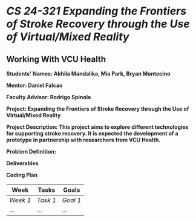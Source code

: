 # *CS 24-321 Expanding the Frontiers of Stroke Recovery through the Use of Virtual/Mixed Reality*
## **Working With VCU Health**

**Students' Names: Akhila Mandalika, Mia Park, Bryan Montecino**

**Mentor: Daniel Falcao**

**Faculty Advisor: Rodrigo Spinola**

**Project: Expanding the Frontiers of Stroke Recovery through the Use of Virtual/Mixed Reality**

**Project Description: This project aims to explore different technologies for supporting stroke recovery. It is expected the development of a prototype in partnership with researchers from VCU Health.**

**Problem Definition:**

**Deliverables**

**Coding Plan**

| Week | Tasks | Goals |
|------|-------|-------|
| _Week 1_ | _Task 1_ | _Goal 1_ |
| ... | ... | ... |
